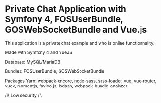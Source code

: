 # Private Chat Application with Symfony 4, FOSUserBundle, GOSWebSocketBundle and Vue.js

This application is a private chat example and who is online functionnality.

Made with Symfony 4 and VueJS

Database: MySQL/MariaDB

Bundles: FOSUserBundle, GOSWebSocketBundle

Packages Yarn: webpack-encore, node-sass, sass-loader, vue, vue-router, vuex, momentjs, favico.js, lodash, webpack-bundle-analyzer

/!\ Low security /!\